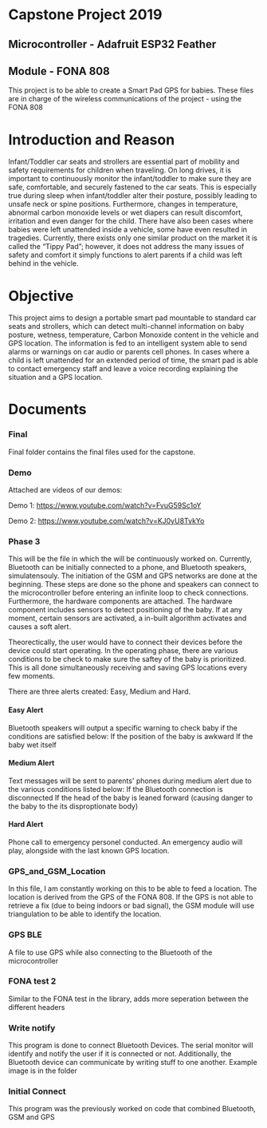 # Capstone Project 2019
## Microcontroller - Adafruit ESP32 Feather
## Module - FONA 808

This project is to be able to create a Smart Pad GPS for babies. 
These files are in charge of the wireless communications of the project - using the FONA 808

# Introduction and Reason
Infant/Toddler car seats and strollers are essential part of mobility and safety requirements for children when traveling. On long drives, it is important to continuously monitor the infant/toddler to make sure they are safe, comfortable, and securely fastened to the car seats. This is especially true  during sleep when infant/toddler alter their posture, possibly leading to unsafe neck or spine positions. Furthermore, changes in temperature, abnormal carbon monoxide levels or wet diapers can result discomfort, irritation and even danger for the child.  There have also been cases where babies were left unattended inside a vehicle, some have even resulted in tragedies. Currently, there exists only one similar product on the market it is called the “Tippy Pad”; however, it does not address the many issues of safety and comfort it simply functions to alert parents if a child was left behind in the vehicle.  

# Objective
This project aims to design a portable smart pad mountable to standard car seats and strollers, which can detect  multi-channel information on baby posture, wetness, temperature, Carbon Monoxide content in the vehicle and GPS location. The information is fed to an intelligent system able to send alarms or warnings on car audio or parents cell phones. In cases where a child is left unattended for an extended period of time, the smart pad is able to contact emergency staff and leave a voice recording explaining the situation and a GPS location. 


# Documents
### Final
Final folder contains the final files used for the capstone.

### Demo 
Attached are videos of our demos:

Demo 1: https://www.youtube.com/watch?v=FvuG59Sc1oY

Demo 2: https://www.youtube.com/watch?v=KJ0yU8TvkYo

### Phase 3
This will be the file in which the will be continuously worked on. Currently, Bluetooth can be initially connected to a phone, and Bluetooth speakers, simulatensouly. The initiation of the GSM and GPS networks are done at the beginning. These steps are done so the phone and speakers can connect to the microcontroller before entering an infinite loop to check connections. Furthermore, the hardware components are attached. The hardware component includes sensors to detect positioning of the baby. If at any moment, certain sensors are activated, a in-built algorithm activates and causes a soft alert. 

Theorectically, the user would have to connect their devices before the device could start operating. In the operating phase, there are various conditions to be check to make sure the saftey of the baby is prioritized. This is all done simultaneously receiving and saving GPS locations every few moments. 

There are three alerts created: Easy, Medium and Hard.

#### Easy Alert
Bluetooth speakers will output a specific warning to check baby if the conditions are satisfied below:
If the position of the baby is awkward
If the baby wet itself

#### Medium Alert
Text messages will be sent to parents' phones during medium alert due to the various conditions listed below:
If the Bluetooth connection is disconnected
If the head of the baby is leaned forward (causing danger to the baby to the its disproptionate body)

#### Hard Alert 
Phone call to emergency personel conducted. An emergency audio will play, alongside with the last known GPS location.


### GPS_and_GSM_Location
In this file, I am constantly working on this to be able to feed a location.
The location is derived from the GPS of the FONA 808. If the GPS is not able to retrieve a fix (due to being indoors or bad signal), the GSM module will use triangulation to be able to identify the location.

### GPS BLE
A file to use GPS while also connecting to the Bluetooth of the microcontroller

### FONA test 2
Similar to the FONA test in the library, adds more seperation between the different headers

### Write notify
This program is done to connect Bluetooth Devices. The serial monitor will identify and notify the user if it is connected or not. Additionally, the Bluetooth device can communicate by writing stuff to one another. Example image is in the folder

### Initial Connect 
This program was the previously worked on code that combined Bluetooth, GSM and GPS
